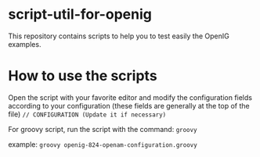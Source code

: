 script-util-for-openig
======

This repository contains scripts to help you to test easily the OpenIG examples.  

How to use the scripts
=============

Open the script with your favorite editor and modify the configuration fields according to your configuration (these fields are
generally at the top of the file)
```// CONFIGURATION (Update it if necessary)```

For groovy script, run the script with the command: ```groovy```

example: ```groovy openig-824-openam-configuration.groovy```

